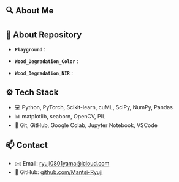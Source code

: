 ## 🔍 About Me


## 🚀 About Repository

- **`Playground`** :

  
- **`Wood_Degradation_Color`** :

  
- **`Wood_Degradation_NIR`** :


## ⚙️ Tech Stack

- 💻 Python, PyTorch, Scikit-learn, cuML, SciPy, NumPy, Pandas
- 📊 matplotlib, seaborn, OpenCV, PIL
- 📁 Git, GitHub, Google Colab, Jupyter Notebook, VSCode

## 📫 Contact

- ✉️ Email: ryuji0801yama@icloud.com
- 📂 GitHub: [github.com/Mantsi-Ryuji](https://github.com/Mantsi-Ryuji)
